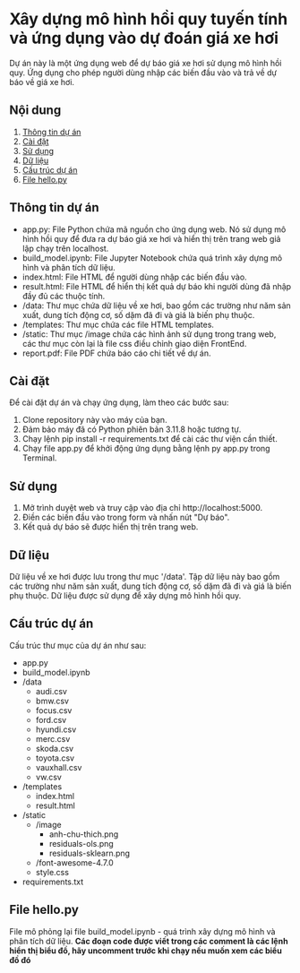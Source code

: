 # Xây dựng mô hình hồi quy tuyến tính và ứng dụng vào dự đoán giá xe hơi

Dự án này là một ứng dụng web để dự báo giá xe hơi sử dụng mô hình hồi quy. Ứng dụng cho phép người dùng nhập các biến đầu vào và trả về dự báo về giá xe hơi.

## Nội dung

1. [Thông tin dự án](#thông-tin-dự-án)
2. [Cài đặt](#cài-đặt)
3. [Sử dụng](#sử-dụng)
4. [Dữ liệu](#dữ-liệu)
5. [Cấu trúc dự án](#cấu-trúc-dự-án)
6. [File hello.py](#hello-py)

<a name="thông-tin-dự-án"></a>

## Thông tin dự án

- app.py: File Python chứa mã nguồn cho ứng dụng web. Nó sử dụng mô hình hồi quy để đưa ra dự báo giá xe hơi và hiển thị trên trang web giả lập chạy trên localhost.
- build_model.ipynb: File Jupyter Notebook chứa quá trình xây dựng mô hình và phân tích dữ liệu.
- index.html: File HTML để người dùng nhập các biến đầu vào.
- result.html: File HTML để hiển thị kết quả dự báo khi người dùng đã nhập đầy đủ các thuộc tính.
- /data: Thư mục chứa dữ liệu về xe hơi, bao gồm các trường như năm sản xuất, dung tích động cơ, số dặm đã đi và giá là biến phụ thuộc.
- /templates: Thư mục chứa các file HTML templates.
- /static: Thư mục /image chứa các hình ảnh sử dụng trong trang web, các thư mục còn lại là file css điều chỉnh giao diện FrontEnd.
- report.pdf: File PDF chứa báo cáo chi tiết về dự án.

<a name="cài-đặt"></a>

## Cài đặt

Để cài đặt dự án và chạy ứng dụng, làm theo các bước sau:

1. Clone repository này vào máy của bạn.
2. Đảm bảo máy đã có Python phiên bản 3.11.8 hoặc tương tự.
3. Chạy lệnh pip install -r requirements.txt để cài các thư viện cần thiết.
4. Chạy file app.py để khởi động ứng dụng bằng lệnh py app.py trong Terminal.

<a name="sử-dụng"></a>

## Sử dụng

1. Mở trình duyệt web và truy cập vào địa chỉ http://localhost:5000.
2. Điền các biến đầu vào trong form và nhấn nút "Dự báo".
3. Kết quả dự báo sẽ được hiển thị trên trang web.

<a name="dữ-liệu"></a>

## Dữ liệu

Dữ liệu về xe hơi được lưu trong thư mục '/data'. Tập dữ liệu này bao gồm các trường như năm sản xuất, dung tích động cơ, số dặm đã đi và giá là biến phụ thuộc. Dữ liệu được sử dụng để xây dựng mô hình hồi quy.

<a name="cấu-trúc-dự-án"></a>

## Cấu trúc dự án

Cấu trúc thư mục của dự án như sau:

- app.py
- build_model.ipynb
- /data
  - audi.csv
  - bmw.csv
  - focus.csv
  - ford.csv
  - hyundi.csv
  - merc.csv
  - skoda.csv
  - toyota.csv
  - vauxhall.csv
  - vw.csv
- /templates
  - index.html
  - result.html
- /static
  - /image
    - anh-chu-thich.png
    - residuals-ols.png
    - residuals-sklearn.png
  - /font-awesome-4.7.0
  - style.css
- requirements.txt

<a name="hello-py"></a>

## File hello.py

File mô phỏng lại file build_model.ipynb - quá trình xây dựng mô hình và phân tích dữ liệu.
**Các đoạn code được viết trong các comment là các lệnh hiển thị biểu đồ, hãy uncomment trước khi chạy nếu muốn xem các biểu đồ đó**
